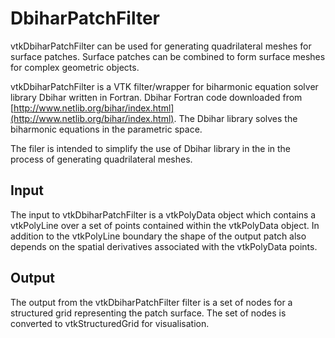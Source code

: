 DbiharPatchFilter
=================

vtkDbiharPatchFilter can be used for generating quadrilateral meshes for surface patches. Surface patches can be combined to form surface meshes for complex geometric objects.

vtkDbiharPatchFilter is a VTK filter/wrapper for biharmonic equation solver library Dbihar written in Fortran. Dbihar Fortran code downloaded from [http://www.netlib.org/bihar/index.html](http://www.netlib.org/bihar/index.html). The Dbihar library solves the biharmonic equations in the parametric space.

The filer is intended to simplify the use of Dbihar library in the in the process of generating quadrilateral meshes.

Input
-----

The input to vtkDbiharPatchFilter is a vtkPolyData object which contains a vtkPolyLine over a set of points contained within the vtkPolyData object. In addition to the vtkPolyLine boundary the shape of the output patch also depends on the spatial derivatives associated with the vtkPolyData points.

Output
------

The output from the vtkDbiharPatchFilter filter is a set of nodes for a structured grid representing the patch surface. The set of nodes is converted to vtkStructuredGrid for visualisation.

  
